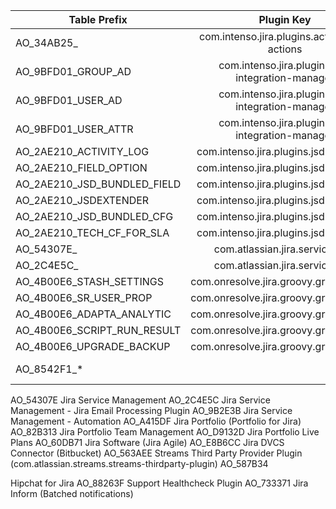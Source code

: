 | Table Prefix                | Plugin Key                                      |         Used by  |
|-----------------------------|:-----------------------------------------------:|-----------------:|
| AO_34AB25_                  | com.intenso.jira.plugins.actions.jsd-actions    |         Deviniti |
| AO_9BFD01_GROUP_AD          | com.intenso.jira.plugins.ad-integration-manager |         Deviniti |
| AO_9BFD01_USER_AD           | com.intenso.jira.plugins.ad-integration-manager |         Deviniti |
| AO_9BFD01_USER_ATTR         | com.intenso.jira.plugins.ad-integration-manager |         Deviniti |
| AO_2AE210_ACTIVITY_LOG      | com.intenso.jira.plugins.jsd-extender           |         Deviniti |
| AO_2AE210_FIELD_OPTION      | com.intenso.jira.plugins.jsd-extender           |         Deviniti |
| AO_2AE210_JSD_BUNDLED_FIELD | com.intenso.jira.plugins.jsd-extender           |         Deviniti |
| AO_2AE210_JSDEXTENDER       | com.intenso.jira.plugins.jsd-extender           |         Deviniti |
| AO_2AE210_JSD_BUNDLED_CFG   | com.intenso.jira.plugins.jsd-extender           |         Deviniti |
| AO_2AE210_TECH_CF_FOR_SLA   | com.intenso.jira.plugins.jsd-extender           |         Deviniti |
| AO_54307E_                  | com.atlassian.jira.servicedesk                  |        Atlassian |
| AO_2C4E5C_                  | com.atlassian.jira.servicedesk                  |        Atlassian |
| AO_4B00E6_STASH_SETTINGS    | com.onresolve.jira.groovy.groovyrunner          |       Adaptavist |
| AO_4B00E6_SR_USER_PROP      | com.onresolve.jira.groovy.groovyrunner          |       Adaptavist |
| AO_4B00E6_ADAPTA_ANALYTIC   | com.onresolve.jira.groovy.groovyrunner          |       Adaptavist |
| AO_4B00E6_SCRIPT_RUN_RESULT | com.onresolve.jira.groovy.groovyrunner          |       Adaptavist |
| AO_4B00E6_UPGRADE_BACKUP    | com.onresolve.jira.groovy.groovyrunner          |       Adaptavist |
| AO_8542F1_*                 |        | Insight for Jira |
AO_54307E	Jira Service Management
AO_2C4E5C	Jira Service Management - Jira Email Processing Plugin
AO_9B2E3B	Jira Service Management - Automation
AO_A415DF	Jira Portfolio (Portfolio for Jira)
AO_82B313	Jira Portfolio Team Management
AO_D9132D	Jira Portfolio Live Plans
AO_60DB71	Jira Software (Jira Agile)
AO_E8B6CC	Jira DVCS Connector (Bitbucket)
AO_563AEE	Streams Third Party Provider Plugin (com.atlassian.streams.streams-thirdparty-plugin)
AO_587B34

Hipchat for Jira
AO_88263F	Support Healthcheck Plugin
AO_733371	Jira Inform (Batched notifications)
